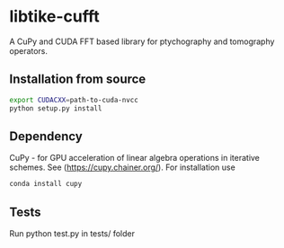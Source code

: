 # libtike-cufft
A CuPy and CUDA FFT based library for ptychography and tomography operators.

## Installation from source
```bash
export CUDACXX=path-to-cuda-nvcc
python setup.py install
```

## Dependency
CuPy - for GPU acceleration of linear algebra operations in iterative schemes.
See (https://cupy.chainer.org/). For installation use

```bash
conda install cupy
```

## Tests
Run python test.py in tests/ folder
